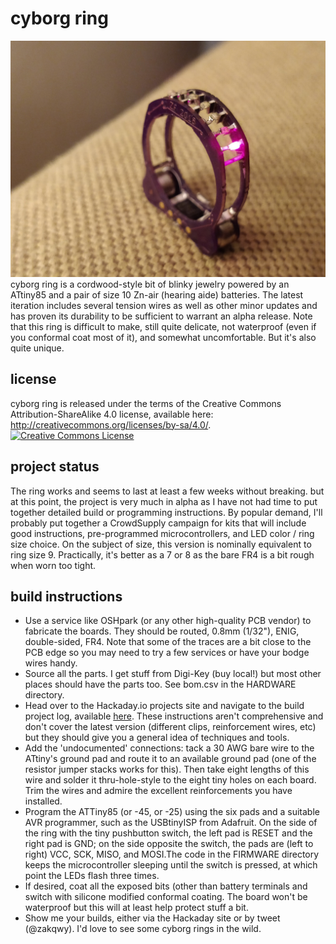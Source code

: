 # cyborg ring
![cyborg ring with red LEDs](/cyborg_ring_red.jpg)
cyborg ring is a cordwood-style bit of blinky jewelry powered by an ATtiny85 and a pair of size 10 Zn-air (hearing aide) batteries. The latest iteration includes several tension wires as well as other minor updates and has proven its durability to be sufficient to warrant an alpha release. Note that this ring is difficult to make, still quite delicate, not waterproof (even if you conformal coat most of it), and somewhat uncomfortable. But it's also quite unique.
## license
cyborg ring is released under the terms of the Creative Commons Attribution-ShareAlike 4.0 license, available here: http://creativecommons.org/licenses/by-sa/4.0/.
<a rel="license" href="http://creativecommons.org/licenses/by-sa/4.0/"><img alt="Creative Commons License" style="border-width:0" src="https://i.creativecommons.org/l/by-sa/4.0/88x31.png" /></a>
## project status
The ring works and seems to last at least a few weeks without breaking. but at this point, the project is very much in alpha as I have not had time to put together detailed build or programming instructions. By popular demand, I'll probably put together a CrowdSupply campaign for kits that will include good instructions, pre-programmed microcontrollers, and LED color / ring size choice. On the subject of size, this version is nominally equivalent to ring size 9. Practically, it's better as a 7 or 8 as the bare FR4 is a bit rough when worn too tight. 
## build instructions
- Use a service like OSHpark (or any other high-quality PCB vendor) to fabricate the boards. They should be routed, 0.8mm (1/32"), ENIG, double-sided, FR4. Note that some of the traces are a bit close to the PCB edge so you may need to try a few services or have your bodge wires handy. 
- Source all the parts. I get stuff from Digi-Key (buy local!) but most other places should have the parts too. See bom.csv in the HARDWARE directory.
- Head over to the Hackaday.io projects site and navigate to the build project log, available [here](https://hackaday.io/project/34160-cyborg-ring/log/84158-assembly-breakage-next-rev-plans). These instructions aren't comprehensive and don't cover the latest version (different clips, reinforcement wires, etc) but they should give you a general idea of techniques and tools. 
- Add the 'undocumented' connections: tack a 30 AWG bare wire to the ATtiny's ground pad and route it to an available ground pad (one of the resistor jumper stacks works for this). Then take eight lengths of this wire and solder it thru-hole-style to the eight tiny holes on each board. Trim the wires and admire the excellent reinforcements you have installed.
- Program the ATTiny85 (or -45, or -25) using the six pads and a suitable AVR programmer, such as the USBtinyISP from Adafruit. On the side of the ring with the tiny pushbutton switch, the left pad is RESET and the right pad is GND; on the side opposite the switch, the pads are (left to right) VCC, SCK, MISO, and MOSI.The code in the FIRMWARE directory keeps the microcontroller sleeping until the switch is pressed, at which point the LEDs flash three times. 
- If desired, coat all the exposed bits (other than battery terminals and switch with silicone modified conformal coating. The board won't be waterproof but this will at least help protect stuff a bit.
- Show me your builds, either via the Hackaday site or by tweet (@zakqwy). I'd love to see some cyborg rings in the wild.  
